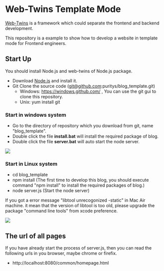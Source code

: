 Web-Twins Template Mode
=======================

<a href="https://github.com/Web-Twins" target="_blank">Web-Twins</a> is a framework which could separate the frontend and backend development.

This repository is a example to show how to develop a website in template mode for Frontend engineers.

Start Up
---------
You should install Node.js and web-twins of Node.js package.

* Download <a href="http://nodejs.org/download/" target="_blank">Node.js</a> and install it.
* Git Clone the source code (git@github.com:puritys/blog_template.git)
   * Windows: https://windows.github.com/ , You can use the git gui to clone this repository.
   * Unix: yum install git

### Start in windows system
* Go to the directory of repository which you download from git, name "blog_template".
* Double click the file <b>install.bat</b> will install the required package of blog.
* Double click the file <b>server.bat</b> will auto start the node server.

<img src="https://raw.githubusercontent.com/puritys/MyProgram/master/images/start_in_windows.png">

### Start in Linux system
* cd blog_template
* npm install (The first time to develop this blog, you should execute command "npm install" to install the required packages of blog.) 
* node server.js (Start the node server)

If you got a error message "libtool unrecogonized -static" in Mac Air machine. it mean that the version of libtool is too old, please upgrade the package "command line tools" from xcode preference. 

<img src="https://raw.githubusercontent.com/puritys/MyProgram/master/images/start_in_cygwin.png">



The url of all pages 
--------------------

If you have already start the process of server.js, then you can read the following urls in you browser, maybe chrome or firefix.

* http://localhost:8080/common/homepage.html

